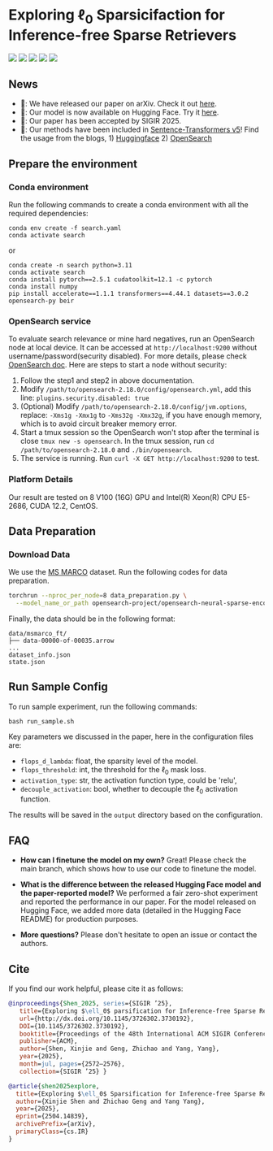 # Exploring $\ell_0$ Sparsicifaction for Inference-free Sparse Retrievers
<div>
    <p>
        <a href='https://arxiv.org/abs/2504.14839'><img src='https://img.shields.io/badge/arXiv-2504.14839-b31b1b'></a>
        <img src="https://img.shields.io/badge/python-3.11-blue">
        <a href='https://opensearch.org/slack.html'><img src='https://img.shields.io/badge/Slack-Join-green'></a>
        <a href='https://huggingface.co/opensearch-project/opensearch-neural-sparse-encoding-doc-v3-distill'><img src='https://img.shields.io/badge/Hugging%20Face-Model%20Weights-blue'></a>
        <a href='https://paperswithcode.com/sota/zero-shot-on-beir-inference-free-model-on?p=exploring-ell-0-sparsification-for-inference'><img src='https://img.shields.io/endpoint.svg?url=https://paperswithcode.com/badge/exploring-ell-0-sparsification-for-inference/zero-shot-on-beir-inference-free-model-on'></a>
    </p>
</div>

## News
+ 📢: We have released our paper on arXiv. Check it out [here](https://arxiv.org/abs/2504.14839).
+ 📢: Our model is now available on Hugging Face. Try it [here](https://huggingface.co/opensearch-project/opensearch-neural-sparse-encoding-doc-v3-distill).
+ 📢: Our paper has been accepted by SIGIR 2025.
+ 📢: Our methods have been included in [Sentence-Transformers v5](https://github.com/UKPLab/sentence-transformers/releases/tag/v5.0.0)! Find the usage from the blogs, 1) [Huggingface](https://huggingface.co/blog/train-sparse-encoder) 2) [OpenSearch](https://opensearch.org/blog/neural-sparse-models-are-now-available-in-hugging-face-sentence-transformers/)

## Prepare the environment

### Conda environment
Run the following commands to create a conda environment with all the required dependencies:
```
conda env create -f search.yaml
conda activate search
```
or
```
conda create -n search python=3.11
conda activate search
conda install pytorch==2.5.1 cudatoolkit=12.1 -c pytorch
conda install numpy
pip install accelerate==1.1.1 transformers==4.44.1 datasets==3.0.2 opensearch-py beir
```

### OpenSearch service
To evaluate search relevance or mine hard negatives, run an OpenSearch node at local device. It can be accessed at `http://localhost:9200` without username/password(security disabled). For more details, please check [OpenSearch doc](https://opensearch.org/docs/latest/install-and-configure/install-opensearch/tar/). Here are steps to start a node without security:
1. Follow the step1 and step2 in above documentation.
2. Modify `/path/to/opensearch-2.18.0/config/opensearch.yml`, add this line: `plugins.security.disabled: true`
4. (Optional) Modify `/path/to/opensearch-2.18.0/config/jvm.options`, replace: `-Xms1g -Xmx1g` to `-Xms32g -Xmx32g`, if you have enough memory, which is to avoid circuit breaker memory error.
5. Start a tmux session so the OpenSearch won't stop after the terminal is close `tmux new -s opensearch`. In the tmux session, run `cd /path/to/opensearch-2.18.0` and `./bin/opensearch`.
6. The service is running. Run `curl -X GET http://localhost:9200` to test.

### Platform Details
Our result are tested on 8 V100 (16G) GPU and Intel(R) Xeon(R) CPU E5-2686, CUDA 12.2, CentOS.

## Data Preparation

### Download Data
We use the [MS MARCO](https://microsoft.github.io/msmarco/) dataset. Run the following codes for data preparation. 
```bash
torchrun --nproc_per_node=8 data_preparation.py \
  --model_name_or_path opensearch-project/opensearch-neural-sparse-encoding-doc-v2-distill
```

Finally, the data should be in the following format:
```
data/msmarco_ft/
├── data-00000-of-00035.arrow
...
dataset_info.json
state.json
```

## Run Sample Config
To run sample experiment, run the following commands:
```
bash run_sample.sh
```

Key parameters we discussed in the paper, here in the configuration files are:

- `flops_d_lambda`: float, the sparsity level of the model.
- `flops_threshold`: int, the threshold for the $\ell_0$ mask loss.
- `activation_type`: str, the activation function type, could be 'relu', 
- `decouple_activation`: bool, whether to decouple the $\ell_0$ activation function.

The results will be saved in the `output` directory based on the configuration.  

## FAQ
+ **How can I finetune the model on my own?**
  Great! Please check the main branch, which shows how to use our code to finetune the model.
  
+ **What is the difference between the released Hugging Face model and the paper-reported model?**
  We performed a fair zero-shot experiment and reported the performance in our paper. For the model released on Hugging Face, we added more data (detailed in the Hugging Face README) for production purposes.
  
+ **More questions?**
  Please don't hesitate to open an issue or contact the authors.


## Cite
If you find our work helpful, please cite it as follows:
```bibtex
@inproceedings{Shen_2025, series={SIGIR ’25},
   title={Exploring $\ell_0$ parsification for Inference-free Sparse Retrievers},
   url={http://dx.doi.org/10.1145/3726302.3730192},
   DOI={10.1145/3726302.3730192},
   booktitle={Proceedings of the 48th International ACM SIGIR Conference on Research and Development in Information Retrieval},
   publisher={ACM},
   author={Shen, Xinjie and Geng, Zhichao and Yang, Yang},
   year={2025},
   month=jul, pages={2572–2576},
   collection={SIGIR ’25} }

@article{shen2025explore,
  title={Exploring $\ell_0$ Sparsification for Inference-free Sparse Retrievers},
  author={Xinjie Shen and Zhichao Geng and Yang Yang},
  year={2025},
  eprint={2504.14839},
  archivePrefix={arXiv},
  primaryClass={cs.IR}
}

